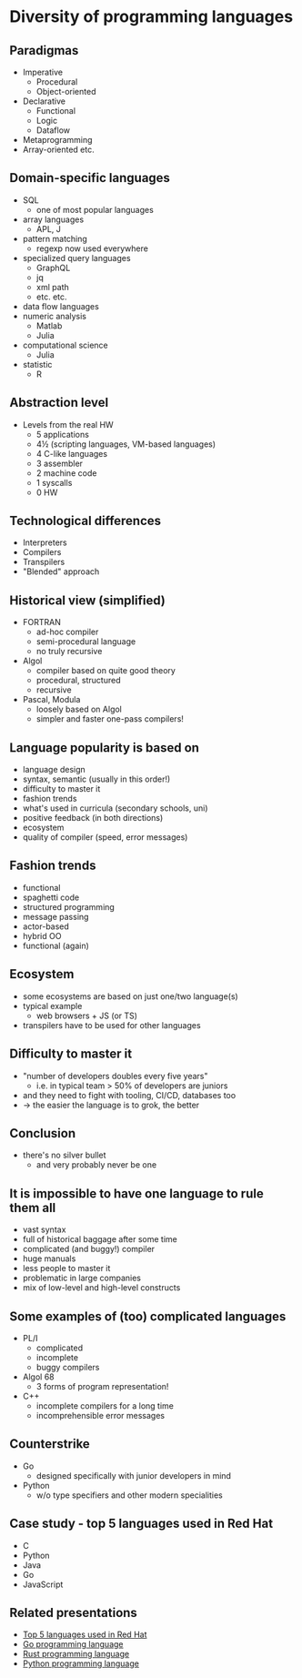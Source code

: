 # Diversity of programming languages

## Paradigmas

* Imperative
    - Procedural
    - Object-oriented
* Declarative
    - Functional
    - Logic
    - Dataflow
* Metaprogramming
* Array-oriented
etc.

## Domain-specific languages
* SQL
    - one of most popular languages
* array languages
    - APL, J
* pattern matching
    - regexp now used everywhere
* specialized query languages
    - GraphQL
    - jq
    - xml path
    - etc. etc.
* data flow languages
* numeric analysis
    - Matlab
    - Julia
* computational science
    - Julia
* statistic
    - R

## Abstraction level

* Levels from the real HW
    - 5   applications
    - 4½  (scripting languages, VM-based languages)
    - 4   C-like languages
    - 3   assembler
    - 2   machine code
    - 1   syscalls
    - 0   HW

## Technological differences

* Interpreters
* Compilers
* Transpilers
* "Blended" approach

## Historical view (simplified)

* FORTRAN
    - ad-hoc compiler
    - semi-procedural language
    - no truly recursive
* Algol
    - compiler based on quite good theory
    - procedural, structured
    - recursive
* Pascal, Modula
    - loosely based on Algol
    - simpler and faster one-pass compilers!

## Language popularity is based on
* language design
* syntax, semantic (usually in this order!)
* difficulty to master it
* fashion trends
* what's used in curricula (secondary schools, uni)
* positive feedback (in both directions)
* ecosystem
* quality of compiler (speed, error messages)

## Fashion trends
* functional
* spaghetti code
* structured programming
* message passing
* actor-based
* hybrid OO
* functional (again)

## Ecosystem
* some ecosystems are based on just one/two language(s)
* typical example
    - web browsers + JS (or TS)
* transpilers have to be used for other languages

## Difficulty to master it
* "number of developers doubles every five years"
    - i.e. in typical team > 50% of developers are juniors
* and they need to fight with tooling, CI/CD, databases too
* -> the easier the language is to grok, the better

## Conclusion
* there's no silver bullet
    - and very probably never be one

## It is impossible to have one language to rule them all
* vast syntax
* full of historical baggage after some time
* complicated (and buggy!) compiler
* huge manuals
* less people to master it
* problematic in large companies
* mix of low-level and high-level constructs

## Some examples of (too) complicated languages
* PL/I
    - complicated
    - incomplete
    - buggy compilers
* Algol 68
    - 3 forms of program representation!
* C++
    - incomplete compilers for a long time
    - incomprehensible error messages
 
## Counterstrike
* Go
   - designed specifically with junior developers in mind
* Python
   - w/o type specifiers and other modern specialities

## Case study - top 5 languages used in Red Hat

* C
* Python
* Java
* Go
* JavaScript

## Related presentations

* [Top 5 languages used in Red Hat](top5languages.md)
* [Go programming language](go.md)
* [Rust programming language](rust.md)
* [Python programming language](python.md)
